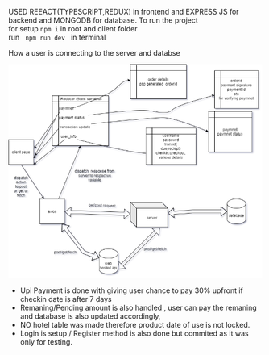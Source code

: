 USED REEACT(TYPESCRIPT,REDUX) in frontend and EXPRESS JS for backend and MONGODB for database. 
To run the project<br/>
for setup `npm i` in root and client folder<br/>
run &nbsp; `npm run dev` &nbsp; in terminal


How a user is connecting to the server and databse

![Alt text](https://github.com/moonstoper/files/blob/master/Untitled%20Diagram.png)

- Upi Payment is done with giving user chance to pay 30% upfront if checkin date is after 7 days
- Remaning/Pending amount is also handled , user can pay the remaning and database is also updated accordingly,
- NO hotel table was made therefore product date of use is not locked.
- Login is setup  /  Register method is also done but commited as it was only for testing.